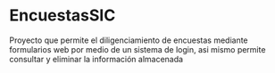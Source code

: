 # EncuestasSIC
Proyecto que permite el diligenciamiento de encuestas mediante formularios web por medio de un sistema de login, asi mismo permite consultar y eliminar la información almacenada
